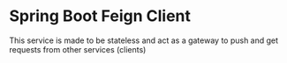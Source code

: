 # Spring Boot Feign Client

This service is made to be stateless and act as a gateway to push and get requests from other services (clients)
